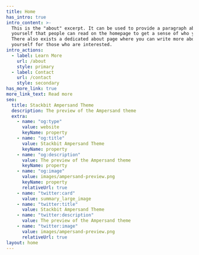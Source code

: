 ```yaml
---
title: Home
has_intro: true
intro_content: >-
  This is the "about" excerpt. It can be used to provide a paragraph about
  yourself that people can read on the homepage to get a sense of who you are.
  There also exists a dedicated about page where you can write more about
  yourself for those who are interested.
intro_actions:
  - label: Learn More
    url: /about
    style: primary
  - label: Contact
    url: /contact
    style: secondary
has_more_link: true
more_link_text: Read more
seo:
  title: Stackbit Ampersand Theme
  description: The preview of the Ampersand theme
  extra:
    - name: "og:type"
      value: website
      keyName: property
    - name: "og:title"
      value: Stackbit Ampersand Theme
      keyName: property
    - name: "og:description"
      value: The preview of the Ampersand theme
      keyName: property
    - name: "og:image"
      value: images/ampersand-preview.png
      keyName: property
      relativeUrl: true
    - name: "twitter:card"
      value: summary_large_image
    - name: "twitter:title"
      value: Stackbit Ampersand Theme
    - name: "twitter:description"
      value: The preview of the Ampersand theme
    - name: "twitter:image"
      value: images/ampersand-preview.png
      relativeUrl: true
layout: home
---
```


